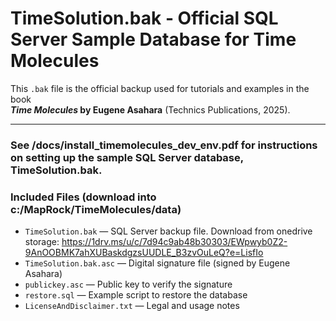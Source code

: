 # TimeSolution.bak - Official SQL Server Sample Database for Time Molecules

This `.bak` file is the official backup used for tutorials and examples in the book  
**<i>Time Molecules</i> by Eugene Asahara** (Technics Publications, 2025).

---

### See /docs/install_timemolecules_dev_env.pdf for instructions on setting up the sample SQL Server database, TimeSolution.bak.

### Included Files (download into c:/MapRock/TimeMolecules/data)

- `TimeSolution.bak` — SQL Server backup file. Download from onedrive storage: https://1drv.ms/u/c/7d94c9ab48b30303/EWpwyb0Z2-9AnOOBMK7ahXUBaskdgzsUUDLE_B3zvOuLeQ?e=LisfIo
- `TimeSolution.bak.asc` — Digital signature file (signed by Eugene Asahara)
- `publickey.asc` — Public key to verify the signature
- `restore.sql` — Example script to restore the database
- `LicenseAndDisclaimer.txt` — Legal and usage notes


